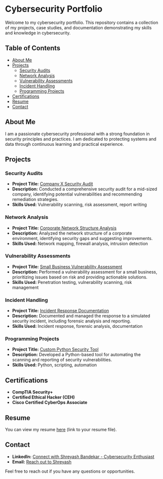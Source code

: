 # Cybersecurity Portfolio

Welcome to my cybersecurity portfolio. This repository contains a collection of my projects, case studies, and documentation demonstrating my skills and knowledge in cybersecurity.

## Table of Contents

- [About Me](#about-me)
- [Projects](#projects)
  - [Security Audits](#security-audits)
  - [Network Analysis](#network-analysis)
  - [Vulnerability Assessments](#vulnerability-assessments)
  - [Incident Handling](#incident-handling)
  - [Programming Projects](#programming-projects)
- [Certifications](#certifications)
- [Resume](#resume)
- [Contact](#contact)

## About Me

I am a passionate cybersecurity professional with a strong foundation in security principles and practices. I am dedicated to protecting systems and data through continuous learning and practical experience.

## Projects

### Security Audits

- **Project Title:** [Company X Security Audit](#)
- **Description:** Conducted a comprehensive security audit for a mid-sized company, identifying potential vulnerabilities and recommending remediation strategies.
- **Skills Used:** Vulnerability scanning, risk assessment, report writing

### Network Analysis

- **Project Title:** [Corporate Network Structure Analysis](#)
- **Description:** Analyzed the network structure of a corporate environment, identifying security gaps and suggesting improvements.
- **Skills Used:** Network mapping, firewall analysis, intrusion detection

### Vulnerability Assessments

- **Project Title:** [Small Business Vulnerability Assessment](#)
- **Description:** Performed a vulnerability assessment for a small business, prioritizing issues based on risk and providing actionable solutions.
- **Skills Used:** Penetration testing, vulnerability scanning, risk management

### Incident Handling

- **Project Title:** [Incident Response Documentation](#)
- **Description:** Documented and managed the response to a simulated security incident, including forensic analysis and reporting.
- **Skills Used:** Incident response, forensic analysis, documentation

### Programming Projects

- **Project Title:** [Custom Python Security Tool](#)
- **Description:** Developed a Python-based tool for automating the scanning and reporting of security vulnerabilities.
- **Skills Used:** Python, scripting, automation

## Certifications

- **CompTIA Security+**
- **Certified Ethical Hacker (CEH)**
- **Cisco Certified CyberOps Associate**

## Resume

You can view my resume [here](#) (link to your resume file).

## Contact

- **LinkedIn:** [Connect with Shreyash Bandekar - Cybersecurity Enthusiast](https://www.linkedin.com/in/shreyash-bandekar)
- **Email:** [Reach out to Shreyash](mailto:shreyash.bandekar2015@gmail.com)

Feel free to reach out if you have any questions or opportunities.
